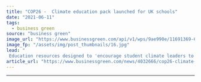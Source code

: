 ```yaml
---
title: "COP26 -  Climate education pack launched for UK schools"
date: "2021-06-11"
tags: 
  - business green
source: "business green"
image_url: "https://www.businessgreen.com/api/v1/wps/9ae990e/11691369-698f-4377-898a-2cceb2365f4c/3/iStock-838934298-schools-pupils-education-185x114.jpg"
image_fp: "/assets/img/post_thumbnails/16.jpg"
lead: "
 Education resources designed to 'encourage student climate leaders to come forward as an inspiration to others' ..."
article_url: "https://www.businessgreen.com/news/4032666/cop26-climate-education-pack-launched-uk-schools"
---
```


---

